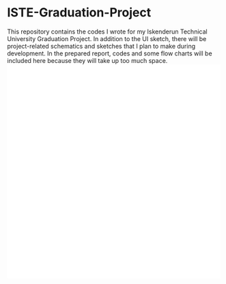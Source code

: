 # ISTE-Graduation-Project

This repository contains the codes I wrote for my Iskenderun Technical University Graduation Project. 
In addition to the UI sketch, there will be project-related schematics and sketches that I plan to make during development. 
In the prepared report, codes and some flow charts will be included here because they will take up too much space.
![](projects.gif)
